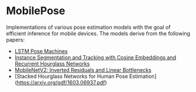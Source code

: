 # MobilePose

Implementations of various pose estimation models with the goal of efficient inference for mobile devices. The models derive from the following papers:

* [LSTM Pose Machines](https://arxiv.org/pdf/1712.06316.pdf)
* [Instance Segmentation and Tracking with Cosine Embeddings and Recurrent Hourglass Networks](https://arxiv.org/pdf/1806.02070.pdf)
* [MobileNetV2: Inverted Residuals and Linear Bottlenecks](https://arxiv.org/pdf/1801.04381.pdf)
* [Stacked Hourglass Networks for Human Pose Estimation] (https://arxiv.org/pdf/1603.06937.pdf)
